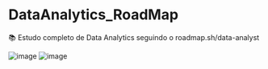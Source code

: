 # DataAnalytics_RoadMap
:books: Estudo completo de Data Analytics seguindo o roadmap.sh/data-analyst

![image](https://github.com/user-attachments/assets/accf96aa-81a5-4bbe-ae37-22af631e0b2a)
![image](https://github.com/user-attachments/assets/8bf9beb5-23c8-4d4b-bdf2-02d3b46207f8)


